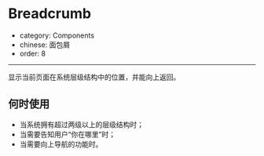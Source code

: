 # Breadcrumb

- category: Components
- chinese: 面包屑
- order: 8

---

显示当前页面在系统层级结构中的位置，并能向上返回。

## 何时使用

- 当系统拥有超过两级以上的层级结构时；
- 当需要告知用户“你在哪里”时；
- 当需要向上导航的功能时。
